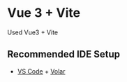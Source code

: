 # Vue 3 + Vite

Used Vue3 + Vite

## Recommended IDE Setup

- [VS Code](https://code.visualstudio.com/) + [Volar](https://marketplace.visualstudio.com/items?itemName=Vue.volar)
